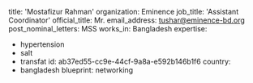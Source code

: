 title: 'Mostafizur Rahman'
organization: Eminence
job_title: 'Assistant Coordinator'
official_title: Mr.
email_address: tushar@eminence-bd.org
post_nominal_letters: MSS
works_in: Bangladesh
expertise:
  - hypertension
  - salt
  - transfat
id: ab37ed55-cc9e-44cf-9a8a-e592b146b1f6
country:
  - bangladesh
blueprint: networking
